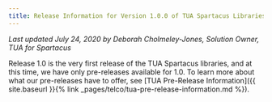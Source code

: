 ```yaml
---
title: Release Information for Version 1.0.0 of TUA Spartacus Libraries
---
```


*Last updated July 24, 2020 by Deborah Cholmeley-Jones, Solution Owner, TUA for Spartacus*

Release 1.0 is the very first release of the TUA Spartacus libraries, and at this time, we have only pre-releases available for 1.0. To learn more about what our pre-releases have to offer, see [TUA Pre-Release Information]({{ site.baseurl }}{% link _pages/telco/tua-pre-release-information.md %}).
